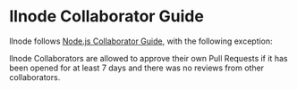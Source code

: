 # llnode Collaborator Guide

llnode follows 
[Node.js Collaborator Guide](https://github.com/nodejs/node/blob/master/COLLABORATOR_GUIDE.md), 
with the following exception:

llnode Collaborators are allowed to approve their own Pull Requests if it has
been opened for at least 7 days and there was no reviews from other
collaborators.
